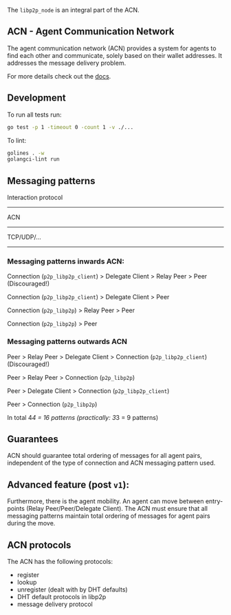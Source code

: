 
The `libp2p_node` is an integral part of the ACN.

## ACN - Agent Communication Network

The agent communication network (ACN) provides a system for agents to find each other and communicate, solely based on their wallet addresses. It addresses the message delivery problem.

For more details check out the [docs](https://github.com/fetchai/agents-aea/blob/main/docs/acn.md).

## Development

To run all tests run:

``` bash
go test -p 1 -timeout 0 -count 1 -v ./...
```

To lint:

``` bash
golines . -w
golangci-lint run
```

## Messaging patterns

Interaction protocol
___
ACN
___
TCP/UDP/...
___

### Messaging patterns inwards ACN:


Connection (`p2p_libp2p_client`) > Delegate Client > Relay Peer > Peer (Discouraged!)

Connection (`p2p_libp2p_client`)  > Delegate Client > Peer

Connection (`p2p_libp2p`) > Relay Peer > Peer

Connection (`p2p_libp2p`) > Peer


### Messaging patterns outwards ACN


Peer > Relay Peer > Delegate Client > Connection (`p2p_libp2p_client`) (Discouraged!)

Peer > Relay Peer > Connection (`p2p_libp2p`)

Peer > Delegate Client > Connection (`p2p_libp2p_client`)

Peer > Connection (`p2p_libp2p`)


In total 4*4 = 16 patterns (practically: 3*3 = 9 patterns)

## Guarantees

ACN should guarantee total ordering of messages for all agent pairs, independent of the type of connection and ACN messaging pattern used.

## Advanced feature (post `v1`):

Furthermore, there is the agent mobility. An agent can move between entry-points (Relay Peer/Peer/Delegate Client). The ACN must ensure that all messaging patterns maintain total ordering of messages for agent pairs during the move.

## ACN protocols

The ACN has the following protocols:

- register
- lookup
- unregister (dealt with by DHT defaults)
- DHT default protocols in libp2p
- message delivery protocol
